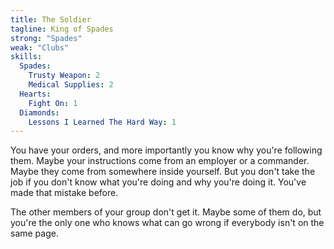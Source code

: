 ```yaml
---
title: The Soldier
tagline: King of Spades
strong: "Spades"
weak: "Clubs"
skills:
  Spades:
    Trusty Weapon: 2
    Medical Supplies: 2
  Hearts:
    Fight On: 1
  Diamonds:
    Lessons I Learned The Hard Way: 1
---
```



You have your orders, and more importantly you know why you're following them. Maybe your instructions come from an employer or a commander. Maybe they come from somewhere inside yourself. But you don't take the job if you don't know what you're doing and why you're doing it. You've made that mistake before.

The other members of your group don't get it. Maybe some of them do, but you're the only one who knows what can go wrong if everybody isn't on the same page.


